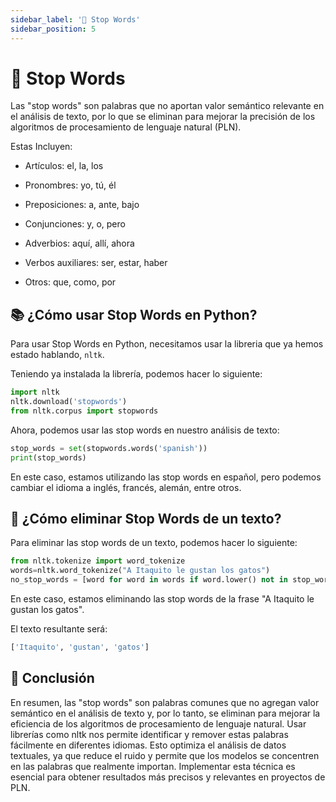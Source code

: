 ```yaml
---
sidebar_label: '🛑 Stop Words'
sidebar_position: 5
---
```


# 🛑 Stop Words

Las "stop words" son palabras que no aportan valor semántico relevante en el análisis de texto, por lo que se eliminan para mejorar la precisión de los algoritmos de procesamiento de lenguaje natural (PLN).

Estas Incluyen:

- Artículos: el, la, los

- Pronombres: yo, tú, él

- Preposiciones: a, ante, bajo

- Conjunciones: y, o, pero

- Adverbios: aquí, allí, ahora

- Verbos auxiliares: ser, estar, haber

- Otros: que, como, por

## 📚 ¿Cómo usar Stop Words en Python?

Para usar Stop Words en Python, necesitamos usar la libreria que ya hemos estado hablando, `nltk`.

Teniendo ya instalada la librería, podemos hacer lo siguiente:

```python title="Importar la librería nltk y descargar las stop words"
import nltk
nltk.download('stopwords')
from nltk.corpus import stopwords
```

Ahora, podemos usar las stop words en nuestro análisis de texto:

```python title="Ejemplo de cómo usar las stop words"
stop_words = set(stopwords.words('spanish'))
print(stop_words)
```

En este caso, estamos utilizando las stop words en español, pero podemos cambiar el idioma a inglés, francés, alemán, entre otros.

## 📖 ¿Cómo eliminar Stop Words de un texto?

Para eliminar las stop words de un texto, podemos hacer lo siguiente:

```python title="Ejemplo de cómo eliminar las stop words de un texto"
from nltk.tokenize import word_tokenize
words=nltk.word_tokenize("A Itaquito le gustan los gatos")
no_stop_words = [word for word in words if word.lower() not in stop_words]
```

En este caso, estamos eliminando las stop words de la frase "A Itaquito le gustan los gatos".

El texto resultante será:

```python
['Itaquito', 'gustan', 'gatos']
```

## 📝 Conclusión

En resumen, las "stop words" son palabras comunes que no agregan valor semántico en el análisis de texto y, por lo tanto, se eliminan para mejorar la eficiencia de los algoritmos de procesamiento de lenguaje natural. Usar librerías como nltk nos permite identificar y remover estas palabras fácilmente en diferentes idiomas. Esto optimiza el análisis de datos textuales, ya que reduce el ruido y permite que los modelos se concentren en las palabras que realmente importan. Implementar esta técnica es esencial para obtener resultados más precisos y relevantes en proyectos de PLN.
